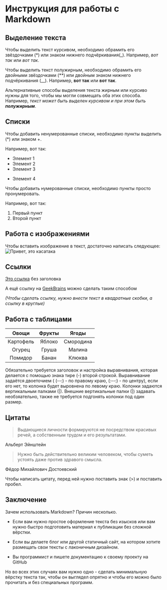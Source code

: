 # Инструкция для работы с Markdown

## Выделение текста

Чтобы выделить текст курсивом, необходимо обрамить его звёздочками (*) или знаком нижнего подчёркивания(_). Например, *вот так* или _вот так_.

Чтобы выделить текст полужирным, необходимо обрамить его двойными звёздочками (**) или двойным знаком нижнего подчёркивания (__). Например, **вот так** или __вот так__.

Альтернативные способы выделения текста жирным или курсиво нужны для того, чтобы мы могли совмещать оба этих способа. Например, _текст может быть выделен курсивом и при этом быть **полужирным**_.

## Списки

Чтобы добавить ненумерованные списки, необходимо пункты выделить (*) или знаком +. 

Например, вот так:
* Элемент 1
* Элемент 2
* Элемент 3
+ Элемент 4

Чтобы добавить нумерованные списки, необходимо пункты просто пронумеровать.

Например, вот так:
1. Первый пункт
2. Второй пункт

## Работа с изображениями

Чтобы вставить изображение в текст, достаточно написать следующее:
![Привет, это касатака](killer_whale.jpg)

## Ссылки

[Это ссылка](https://gb.ru) без заголовка

А ещё ссылку на [GeekBrains][GB] можно сделать таким способом  

 [GB]:https://gb.ru 

*(Чтобы сделать ссылку, нужно внести текст в квадратные скобки, а ссылку в круглые)*

## Работа с таблицами

|Овощи|Фрукты|Ягоды|
|:---:|:---:|:---:|
|Картофель|Яблоко|Смородина|
|Огурец|Груша|Малина|
|Помидор|Банан|Клюква|

Обязательно требуется заголовок и настройка выравнивания, которая делается с помощью знака тире (-) второй строкой. Выравнивание задаётся двоеточием ( (--:) - по правому краю, (:--:) - по центру), если его нет, то колонка будет выровнена по левому краю. Колонки задаются вертикальным палками (|). Внешние вертикальные палки (|) задавать необзяательно, также не требуется подгонять колонки под один размер.

## Цитаты

> Выдающиеся личности формируются не посредством красивых речей, а собственным трудом и его результатами.

Альберт Эйнштейн

> Нужно быть действительно великим человеком, чтобы суметь устоять даже против здравого смысла.

Фёдор Михайлович Достоевский

Чтобы написать цитату, перед ней нужно поставить знак (>) и поставить пробел. 

## Заключение

Зачем использовать Markdown?
Причин несколько.

* Если вам нужно простое оформление текста без изысков или вам нужно быстро подготовить материал к публикации без сложной вёрстки.

* Если вы делаете блог или другой статичный сайт, на котором хотите размещать свои тексты с лаконичным дизайном.

* Вы программист и пишете документацию к своему проекту на GitHub

Но во всех этих случаях вам нужно одно - сделать минимальную вёрстку текста так, чтобы он выглядел опрятно и чтобы его можно было прочитать и без специальных программ.